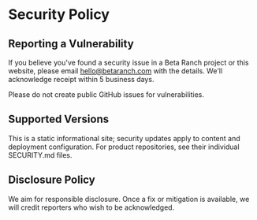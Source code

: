 # Security Policy

## Reporting a Vulnerability

If you believe you've found a security issue in a Beta Ranch project or this website, please email hello@betaranch.com with the details. We'll acknowledge receipt within 5 business days.

Please do not create public GitHub issues for vulnerabilities.

## Supported Versions

This is a static informational site; security updates apply to content and deployment configuration. For product repositories, see their individual SECURITY.md files.

## Disclosure Policy

We aim for responsible disclosure. Once a fix or mitigation is available, we will credit reporters who wish to be acknowledged.


